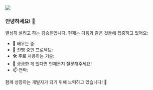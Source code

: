 <img src="https://capsule-render.vercel.app/api?type=waving&color=auto&height=200&section=header&text=Hi%20There!%20I'm%20피티피티%20👋&fontSize=40" />

### 안녕하세요! 👋

열심히 살려고 하는 김승윤입니다.
현재는 다음과 같은 것들에 집중하고 있어요:

- 🌱 배우는 중: 
- 🔭 진행 중인 프로젝트: 
- 🛠️ 주로 사용하는 기술: 
- 💬 궁금한 게 있다면 언제든지 질문해주세요!
- 📫 연락: 


함께 성장하는 개발자가 되기 위해 노력하고 있습니다! 🚀
